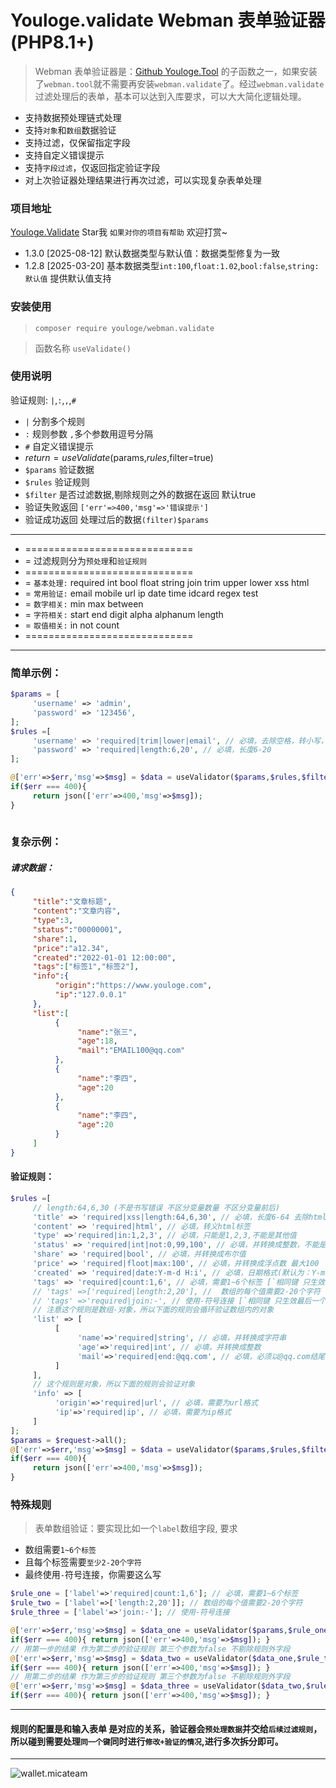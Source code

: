 # Youloge.validate Webman 表单验证器(PHP8.1+)

> Webman 表单验证器是：[Github Youloge.Tool](https://github.com/youfeed/webman.tool) 的子函数之一，如果安装了`webman.tool`就不需要再安装`webman.validate`了。经过`webman.validate` 过滤处理后的表单，基本可以达到入库要求，可以大大简化逻辑处理。

- 支持数据预处理链式处理
- 支持`对象`和`数组`数据验证
- 支持过滤，仅保留指定字段
- 支持自定义错误提示
- 支持`字段过滤`，仅返回指定验证字段
- 对上次验证器处理结果进行再次过滤，可以实现复杂表单处理

### 项目地址

[Youloge.Validate](https://github.com/youfeed/webman.validate) Star我 `如果对你的项目有帮助` 欢迎打赏~

- 1.3.0 [2025-08-12] 默认数据类型与默认值：数据类型修复为一致
- 1.2.8 [2025-03-20] 基本数据类型`int:100`,`float:1.02`,`bool:false`,`string:默认值` 提供默认值支持

###  安装使用

> `composer require youloge/webman.validate` 

> 函数名称 `useValidate()`

### 使用说明

 验证规则: `|`,`:`,`,`,`#`
 - `|` 分割多个规则
 - `:` 规则参数 `,`多个参数用逗号分隔
 - `#` 自定义错误提示
 - $return = useValidate($params,$rules,$filter=true)
 - `$params` 验证数据
 - `$rules` 验证规则
 - `$filter` 是否过滤数据,剔除规则之外的数据在返回 默认true
 -  验证失败返回 `['err'=>400,'msg'=>'错误提示']`
 -  验证成功返回 处理过后的数据`(filter)$params`

---
 * =============================
 * = 过滤规则分为`预处理`和`验证规则`
 * =============================
 * = `基本处理:` required int bool float string join trim upper lower xss html
 * = `常用验证:` email mobile url ip date time idcard regex test
 * = `数字相关:` min max between
 * = `字符相关:` start end digit alpha alphanum length
 * = `取值相关:` in not count
 * =============================
---

### 简单示例：

```php
$params = [
     'username' => 'admin',
     'password' => '123456',
];
$rules =[
     'username' => 'required|trim|lower|email', // 必填，去除空格，转小写，邮箱格式
     'password' => 'required|length:6,20', // 必填，长度6-20
];

@['err'=>$err,'msg'=>$msg] = $data = useValidator($params,$rules,$filter=true);
if($err === 400){
     return json(['err'=>400,'msg'=>$msg]);
}
 
```

### 复杂示例：
##### 请求数据：
```json
{
     "title":"文章标题",
     "content":"文章内容",
     "type":3,
     "status":"00000001",
     "share":1,
     "price":"a12.34",
     "created":"2022-01-01 12:00:00",
     "tags":["标签1","标签2"],
     "info":{
          "origin":"https://www.youloge.com",
          "ip":"127.0.0.1"
     },
     "list":[
          {
               "name":"张三",
               "age":18,
               "mail":"EMAIL100@qq.com"
          },
          {
               "name":"李四",
               "age":20
          },
          {
               "name":"李四",
               "age":20
          }
     ]
}
```
#### 验证规则：
```php
$rules =[
     // length:64,6,30 (不是书写错误 不区分变量数量 不区分变量前后)
     'title' => 'required|xss|length:64,6,30', // 必填，长度6-64 去除html去除 HTML 和 PHP 标签
     'content' => 'required|html', // 必填，转义html标签 
     'type' =>'required|in:1,2,3', // 必填，只能是1,2,3,不能是其他值
     'status' => 'required|int|not:0,99,100', // 必填，并转换成整数，不能是0,99,100
     'share' => 'required|bool', // 必填，并转换成布尔值
     'price' => 'required|floot|max:100', // 必填，并转换成浮点数 最大100
     'created' => 'required|date:Y-m-d H:i', // 必填，日期格式(默认为：Y-m-d H:i:s)
     'tags' => 'required|count:1,6', // 必填，需要1~6个标签 [`相同键 只生效最后一个哦`]
     // 'tags' =>['required|length:2,20'], //  数组的每个值需要2-20个字符 [`相同键 只生效最后一个哦`]
     // 'tags' =>'required|join:-', // 使用-符号连接 [`相同键 只生效最后一个哦`]
     // 注意这个规则是数组-对象，所以下面的规则会循环验证数组内的对象
     'list' => [
          [
               'name'=>'required|string', // 必填，并转换成字符串
               'age'=>'required|int', // 必填，并转换成整数
               'mail'=>'required|end:@qq.com', // 必填，必须以@qq.com结尾
          ]
     ],
     // 这个规则是对象，所以下面的规则会验证对象
     'info' => [
          'origin'=>'required|url', // 必填，需要为url格式
          'ip'=>'required|ip', // 必填，需要为ip格式
     ]
];
$params = $request->all();
@['err'=>$err,'msg'=>$msg] = $data = useValidator($params,$rules,$filter=true);
if($err === 400){
     return json(['err'=>400,'msg'=>$msg]);
}

```


### 特殊规则

> 表单数组验证：要实现比如一个`label`数组字段, 要求

- 数组需要`1~6个标签` 
- 且每个标签需要`至少2-20个字符`
- 最终使用`-`符号连接，你需要这么写

```php
$rule_one = ['label'=>'required|count:1,6']; // 必填，需要1~6个标签
$rule_two = ['label'=>['length:2,20']]; // 数组的每个值需要2-20个字符
$rule_three = ['label'=>'join:-']; // 使用-符号连接

@['err'=>$err,'msg'=>$msg] = $data_one = useValidator($params,$rule_one,true);
if($err === 400){ return json(['err'=>400,'msg'=>$msg]); }
// 用第一步的结果 作为第二步的验证规则 第三个参数为false 不剔除规则外字段
@['err'=>$err,'msg'=>$msg] = $data_two = useValidator($data_one,$rule_two,false);
if($err === 400){ return json(['err'=>400,'msg'=>$msg]); }
// 用第二步的结果 作为第三步的验证规则 第三个参数为false 不剔除规则外字段
@['err'=>$err,'msg'=>$msg] = $data_three = useValidator($data_two,$rule_three,false);
if($err === 400){ return json(['err'=>400,'msg'=>$msg]); }

```

---

#### 规则的配置是和输入表单 是对应的关系，验证器会`预处理数据`并交给`后续过滤规则`，所以碰到需要处理`同一个键`同时进行`修改+验证的情况`,进行多次拆分即可。

---

![wallet.micateam](https://img.youloge.com/wallet/micateam!0)